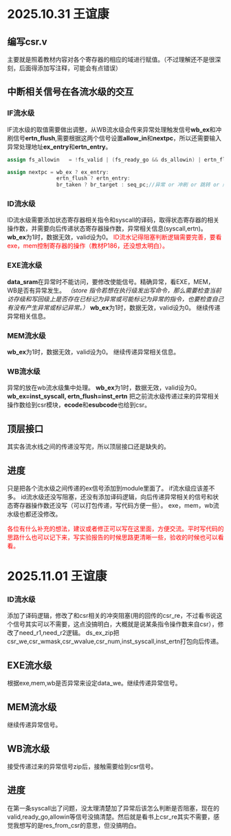 # 2025.10.31 王谊康
## 编写csr.v
主要就是照着教材内容对各个寄存器的相应的域进行赋值。（不过理解还不是很深刻，后面得添加写注释，可能会有点错误）

## 中断相关信号在各流水级的交互
### IF流水级
IF流水级的取值需要做出调整，从WB流水级会传来异常处理触发信号**wb_ex**和冲刷信号**ertn_flush**,需要根据这两个信号设置**allow_in**和**nextpc**，所以还需要输入异常处理地址**ex_entry**和**ertn_entry**。
```verilog
assign fs_allowin   = !fs_valid | (fs_ready_go && ds_allowin) | ertn_flush |wb_ex;//冲刷和WB处理异常时不能取值
```
```verilog
assign nextpc = wb_ex ? ex_entry:
                ertn_flush ? ertn_entry:
                br_taken ? br_target : seq_pc;//异常 or 冲刷 or 跳转 or 顺序
```

### ID流水级
ID流水级需要添加状态寄存器相关指令和syscall的译码，取得状态寄存器的相关操作数，并需要向后传递状态寄存器操作数，异常相关信息(syscall,ertn)。
**wb_ex**为1时，数据无效，valid设为0。
<font color="#ff0000">ID流水记得阻塞判断逻辑需要完善，要看exe，mem控制寄存器的操作（教材P186，还没想太明白）。</font>

### EXE流水级
**data_sram**在异常时不能访问，要修改使能信号。精确异常，看EXE，MEM，WB是否有异常发生。
*（store 指令若想在执行级发出写命令，那么需要检查当前访存级和写回级上是否存在已标记为异常或可能标记为异常的指令，也要检查自己有没有产生异常或标记异常。）*
**wb_ex**为1时，数据无效，valid设为0。
继续传递异常相关信息。

### MEM流水级
**wb_ex**为1时，数据无效，valid设为0。
继续传递异常相关信息。


### WB流水级
异常的放在wb流水级集中处理。
**wb_ex**为1时，数据无效，valid设为0。
**wb_ex=inst_syscall, ertn_flush=inst_ertn**
把之前流水级传递过来的异常相关操作数给到csr模块，**ecode**和**esubcode**也给到csr。

## 顶层接口
其实各流水线之间的传递没写完，所以顶层接口还是缺失的。
## 进度
只是把各个流水级之间传递的ex信号添加到module里面了。
if流水级应该差不多。
id流水级还没写阻塞，还没有添加译码逻辑，向后传递异常相关的信号和状态寄存器操作数还没写（可以打包传递，写代码方便一些）。
exe，mem，wb流水级也都还没修改。

<font color="#ff0000">各位有什么补充的想法，建议或者修正可以写在这里面，方便交流。平时写代码的思路什么也可以记下来，写实验报告的时候思路更清晰一些，验收的时候也可以看看。</font>

# 2025.11.01 王谊康
### ID流水级
添加了译码逻辑，修改了和csr相关的冲突阻塞(用的回传的csr_re，不过看书说这个信号其实可以不需要，这点没搞明白，大概就是说某条指令操作数来自csr），修改了need_r1,need_r2逻辑。
ds_ex_zip把csr_we,csr_wmask,csr_wvalue,csr_num,inst_syscall,inst_ertn打包向后传递。

## EXE流水级
根据exe,mem,wb是否异常来设定data_we。继续传递异常信号。

## MEM流水级
继续传递异常信号。

## WB流水级
接受传递过来的异常信号zip后，接触需要给到csr信号。

## 进度
在第一条syscall出了问题，没太理清楚加了异常后该怎么判断是否阻塞，现在的valid,ready_go,allowin等信号没搞清楚。然后就是看书上csr_re其实不需要，感觉我想写的是res_from_csr的意思，但没搞明白。


